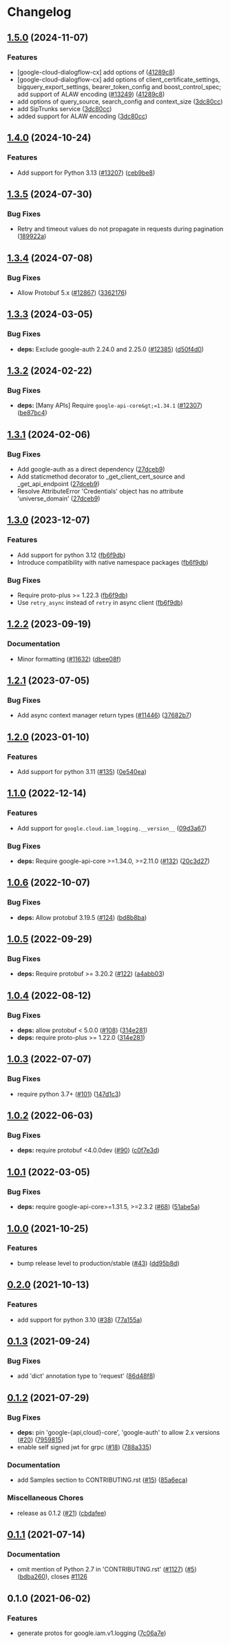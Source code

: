 # Changelog

## [1.5.0](https://github.com/googleapis/google-cloud-python/compare/google-cloud-iam-logging-v1.4.0...google-cloud-iam-logging-v1.5.0) (2024-11-07)


### Features

* [google-cloud-dialogflow-cx] add options of ([41289c8](https://github.com/googleapis/google-cloud-python/commit/41289c8b72acd46066ab50fa638ca345070f42c3))
* [google-cloud-dialogflow-cx] add options of client_certificate_settings, bigquery_export_settings, bearer_token_config and boost_control_spec; add support of ALAW encoding ([#13249](https://github.com/googleapis/google-cloud-python/issues/13249)) ([41289c8](https://github.com/googleapis/google-cloud-python/commit/41289c8b72acd46066ab50fa638ca345070f42c3))
* add options of query_source, search_config and context_size ([3dc80cc](https://github.com/googleapis/google-cloud-python/commit/3dc80ccd2bca36687aa3ea4cfe0855a690c69baa))
* add SipTrunks service ([3dc80cc](https://github.com/googleapis/google-cloud-python/commit/3dc80ccd2bca36687aa3ea4cfe0855a690c69baa))
* added support for ALAW encoding ([3dc80cc](https://github.com/googleapis/google-cloud-python/commit/3dc80ccd2bca36687aa3ea4cfe0855a690c69baa))

## [1.4.0](https://github.com/googleapis/google-cloud-python/compare/google-cloud-iam-logging-v1.3.5...google-cloud-iam-logging-v1.4.0) (2024-10-24)


### Features

* Add support for Python 3.13 ([#13207](https://github.com/googleapis/google-cloud-python/issues/13207)) ([ceb9be8](https://github.com/googleapis/google-cloud-python/commit/ceb9be8f89ac7355d842bac1d77b2926eb0b649c))

## [1.3.5](https://github.com/googleapis/google-cloud-python/compare/google-cloud-iam-logging-v1.3.4...google-cloud-iam-logging-v1.3.5) (2024-07-30)


### Bug Fixes

* Retry and timeout values do not propagate in requests during pagination ([189922a](https://github.com/googleapis/google-cloud-python/commit/189922a0fbe969dedc7b0f78a62ccb2e5d3f29a9))

## [1.3.4](https://github.com/googleapis/google-cloud-python/compare/google-cloud-iam-logging-v1.3.3...google-cloud-iam-logging-v1.3.4) (2024-07-08)


### Bug Fixes

* Allow Protobuf 5.x ([#12867](https://github.com/googleapis/google-cloud-python/issues/12867)) ([3362176](https://github.com/googleapis/google-cloud-python/commit/33621762b989106ccf85adb538cf531c513a746c))

## [1.3.3](https://github.com/googleapis/google-cloud-python/compare/google-cloud-iam-logging-v1.3.2...google-cloud-iam-logging-v1.3.3) (2024-03-05)


### Bug Fixes

* **deps:** Exclude google-auth 2.24.0 and 2.25.0 ([#12385](https://github.com/googleapis/google-cloud-python/issues/12385)) ([d50f4d0](https://github.com/googleapis/google-cloud-python/commit/d50f4d042774e2f12e9fe03459eae9ce91247df3))

## [1.3.2](https://github.com/googleapis/google-cloud-python/compare/google-cloud-iam-logging-v1.3.1...google-cloud-iam-logging-v1.3.2) (2024-02-22)


### Bug Fixes

* **deps:** [Many APIs] Require `google-api-core&gt;=1.34.1` ([#12307](https://github.com/googleapis/google-cloud-python/issues/12307)) ([be87bc4](https://github.com/googleapis/google-cloud-python/commit/be87bc4a33fe32a512448a42246c9873da88269f))

## [1.3.1](https://github.com/googleapis/google-cloud-python/compare/google-cloud-iam-logging-v1.3.0...google-cloud-iam-logging-v1.3.1) (2024-02-06)


### Bug Fixes

* Add google-auth as a direct dependency ([27dceb9](https://github.com/googleapis/google-cloud-python/commit/27dceb901cb9bf28da82925ad382ce7c58e91f38))
* Add staticmethod decorator to _get_client_cert_source and _get_api_endpoint ([27dceb9](https://github.com/googleapis/google-cloud-python/commit/27dceb901cb9bf28da82925ad382ce7c58e91f38))
* Resolve AttributeError 'Credentials' object has no attribute 'universe_domain' ([27dceb9](https://github.com/googleapis/google-cloud-python/commit/27dceb901cb9bf28da82925ad382ce7c58e91f38))

## [1.3.0](https://github.com/googleapis/google-cloud-python/compare/google-cloud-iam-logging-v1.2.2...google-cloud-iam-logging-v1.3.0) (2023-12-07)


### Features

* Add support for python 3.12 ([fb6f9db](https://github.com/googleapis/google-cloud-python/commit/fb6f9dbfadfe1a8ca3b236e0cae5c85cf2862f3e))
* Introduce compatibility with native namespace packages ([fb6f9db](https://github.com/googleapis/google-cloud-python/commit/fb6f9dbfadfe1a8ca3b236e0cae5c85cf2862f3e))


### Bug Fixes

* Require proto-plus &gt;= 1.22.3 ([fb6f9db](https://github.com/googleapis/google-cloud-python/commit/fb6f9dbfadfe1a8ca3b236e0cae5c85cf2862f3e))
* Use `retry_async` instead of `retry` in async client ([fb6f9db](https://github.com/googleapis/google-cloud-python/commit/fb6f9dbfadfe1a8ca3b236e0cae5c85cf2862f3e))

## [1.2.2](https://github.com/googleapis/google-cloud-python/compare/google-cloud-iam-logging-v1.2.1...google-cloud-iam-logging-v1.2.2) (2023-09-19)


### Documentation

* Minor formatting ([#11632](https://github.com/googleapis/google-cloud-python/issues/11632)) ([dbee08f](https://github.com/googleapis/google-cloud-python/commit/dbee08f2df63e1906ba13b0d3060eec5a80c79e2))

## [1.2.1](https://github.com/googleapis/google-cloud-python/compare/google-cloud-iam-logging-v1.2.0...google-cloud-iam-logging-v1.2.1) (2023-07-05)


### Bug Fixes

* Add async context manager return types ([#11446](https://github.com/googleapis/google-cloud-python/issues/11446)) ([37682b7](https://github.com/googleapis/google-cloud-python/commit/37682b7793cfe0dcb27963fea7e474b3b85571c9))

## [1.2.0](https://github.com/googleapis/python-iam-logging/compare/v1.1.0...v1.2.0) (2023-01-10)


### Features

* Add support for python 3.11 ([#135](https://github.com/googleapis/python-iam-logging/issues/135)) ([0e540ea](https://github.com/googleapis/python-iam-logging/commit/0e540ea741403ab3fda26d0aca9fe58c554d0ef7))

## [1.1.0](https://github.com/googleapis/python-iam-logging/compare/v1.0.6...v1.1.0) (2022-12-14)


### Features

* Add support for `google.cloud.iam_logging.__version__` ([09d3a67](https://github.com/googleapis/python-iam-logging/commit/09d3a676caabe804b679bb82ea770d3ef6da4a0d))


### Bug Fixes

* **deps:** Require google-api-core &gt;=1.34.0, >=2.11.0 ([#132](https://github.com/googleapis/python-iam-logging/issues/132)) ([20c3d27](https://github.com/googleapis/python-iam-logging/commit/20c3d276ac240737e500cc2a47243b0d3d5f61ea))

## [1.0.6](https://github.com/googleapis/python-iam-logging/compare/v1.0.5...v1.0.6) (2022-10-07)


### Bug Fixes

* **deps:** Allow protobuf 3.19.5 ([#124](https://github.com/googleapis/python-iam-logging/issues/124)) ([bd8b8ba](https://github.com/googleapis/python-iam-logging/commit/bd8b8ba593a873901c3aa5cfd213b617dad5857e))

## [1.0.5](https://github.com/googleapis/python-iam-logging/compare/v1.0.4...v1.0.5) (2022-09-29)


### Bug Fixes

* **deps:** Require protobuf >= 3.20.2 ([#122](https://github.com/googleapis/python-iam-logging/issues/122)) ([a4abb03](https://github.com/googleapis/python-iam-logging/commit/a4abb035ef001bc55875c11078ae1ee2d0468f21))

## [1.0.4](https://github.com/googleapis/python-iam-logging/compare/v1.0.3...v1.0.4) (2022-08-12)


### Bug Fixes

* **deps:** allow protobuf < 5.0.0 ([#108](https://github.com/googleapis/python-iam-logging/issues/108)) ([314e281](https://github.com/googleapis/python-iam-logging/commit/314e2815967afb7cddd6a5e811c0478a525d3d62))
* **deps:** require proto-plus >= 1.22.0 ([314e281](https://github.com/googleapis/python-iam-logging/commit/314e2815967afb7cddd6a5e811c0478a525d3d62))

## [1.0.3](https://github.com/googleapis/python-iam-logging/compare/v1.0.2...v1.0.3) (2022-07-07)


### Bug Fixes

* require python 3.7+ ([#101](https://github.com/googleapis/python-iam-logging/issues/101)) ([147d1c3](https://github.com/googleapis/python-iam-logging/commit/147d1c329493cdb35bfe0d53c87231ff470c1a6c))

## [1.0.2](https://github.com/googleapis/python-iam-logging/compare/v1.0.1...v1.0.2) (2022-06-03)


### Bug Fixes

* **deps:** require protobuf <4.0.0dev ([#90](https://github.com/googleapis/python-iam-logging/issues/90)) ([c0f7e3d](https://github.com/googleapis/python-iam-logging/commit/c0f7e3dd9fb9ffe9a645b784c089cdbafc35275f))

## [1.0.1](https://github.com/googleapis/python-iam-logging/compare/v1.0.0...v1.0.1) (2022-03-05)


### Bug Fixes

* **deps:** require google-api-core>=1.31.5, >=2.3.2 ([#68](https://github.com/googleapis/python-iam-logging/issues/68)) ([51abe5a](https://github.com/googleapis/python-iam-logging/commit/51abe5ad0f4d63a1bfe6720a96b73bbf2897f298))

## [1.0.0](https://www.github.com/googleapis/python-iam-logging/compare/v0.2.0...v1.0.0) (2021-10-25)


### Features

* bump release level to production/stable ([#43](https://www.github.com/googleapis/python-iam-logging/issues/43)) ([dd95b8d](https://www.github.com/googleapis/python-iam-logging/commit/dd95b8dc8f70955697e2424a548f21b7902b0a46))

## [0.2.0](https://www.github.com/googleapis/python-iam-logging/compare/v0.1.3...v0.2.0) (2021-10-13)


### Features

* add support for python 3.10 ([#38](https://www.github.com/googleapis/python-iam-logging/issues/38)) ([77a155a](https://www.github.com/googleapis/python-iam-logging/commit/77a155ac795471d110ca2feef89f70e6957c5779))

## [0.1.3](https://www.github.com/googleapis/python-iam-logging/compare/v0.1.2...v0.1.3) (2021-09-24)


### Bug Fixes

* add 'dict' annotation type to 'request' ([86d48f8](https://www.github.com/googleapis/python-iam-logging/commit/86d48f8fcf08d9cb381a46fcefb9f22b334d4896))

## [0.1.2](https://www.github.com/googleapis/python-iam-logging/compare/v0.1.1...v0.1.2) (2021-07-29)


### Bug Fixes

* **deps:** pin 'google-{api,cloud}-core', 'google-auth' to allow 2.x versions ([#20](https://www.github.com/googleapis/python-iam-logging/issues/20)) ([7959815](https://www.github.com/googleapis/python-iam-logging/commit/7959815a36f4e173dcac5d9b5f8434f50ed0cdbb))
* enable self signed jwt for grpc ([#18](https://www.github.com/googleapis/python-iam-logging/issues/18)) ([788a335](https://www.github.com/googleapis/python-iam-logging/commit/788a3350a068c48cb7c1dc4645229b7a337dd983))


### Documentation

* add Samples section to CONTRIBUTING.rst ([#15](https://www.github.com/googleapis/python-iam-logging/issues/15)) ([85a6eca](https://www.github.com/googleapis/python-iam-logging/commit/85a6eca7ff08b934a307c50d47eb235bfa3479ab))


### Miscellaneous Chores

* release as 0.1.2 ([#21](https://www.github.com/googleapis/python-iam-logging/issues/21)) ([cbdafee](https://www.github.com/googleapis/python-iam-logging/commit/cbdafee9741024b45f61030183cb27c7cedcd73a))

## [0.1.1](https://www.github.com/googleapis/python-iam-logging/compare/v0.1.0...v0.1.1) (2021-07-14)


### Documentation

* omit mention of Python 2.7 in 'CONTRIBUTING.rst' ([#1127](https://www.github.com/googleapis/python-iam-logging/issues/1127)) ([#5](https://www.github.com/googleapis/python-iam-logging/issues/5)) ([bdba260](https://www.github.com/googleapis/python-iam-logging/commit/bdba2608b88b955f03e694360e6a915d4a8ab2ed)), closes [#1126](https://www.github.com/googleapis/python-iam-logging/issues/1126)

## 0.1.0 (2021-06-02)


### Features

* generate protos for google.iam.v1.logging ([7c06a7e](https://www.github.com/googleapis/python-iam-logging/commit/7c06a7e7b8ea47b801728338e5c3807431f2e765))
